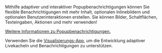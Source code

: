 ﻿Mithilfe adaptiver und interaktiver Popupbenachrichtigungen können Sie flexible Benachrichtigungen mit mehr Inhalt, optionalen Inlinebildern und optionalen Benutzerinteraktionen erstellen. Sie können Bilder, Schaltflächen, Texteingaben, Aktionen und mehr verwenden!

[Weitere Informationen zu Popupbenachrichtigungen.](https://docs.microsoft.com/en-us/windows/uwp/controls-and-patterns/tiles-and-notifications-adaptive-interactive-toasts)

Verwenden Sie die [Visualisierungs-App](https://docs.microsoft.com/de-de/windows/uwp/controls-and-patterns/tiles-and-notifications-notifications-visualizer), um die Entwicklung adaptiver Livekacheln und Benachrichtigungen zu unterstützen.
